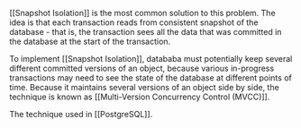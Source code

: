 
[[Snapshot Isolation]] is the most common solution to this problem. The idea is that  each transaction reads from consistent snapshot of the database - that is, the transaction sees all the data that was committed in the database at the start of the transaction.

To implement [[Snapshot Isolation]], datababa must potentially keep several different committed versions of an object, because various in-progress transactions may need to see the state of the database at different points of time. Because it maintains several versions of an object side by side, the technique is known as [[Multi-Version Concurrency Control (MVCC)]].

The technique used in [[PostgreSQL]].

